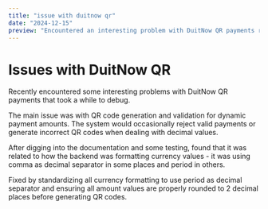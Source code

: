 ```yaml
---
title: "issue with duitnow qr"
date: "2024-12-15"
preview: "Encountered an interesting problem with DuitNow QR payments recently..."
---
```


# Issues with DuitNow QR

Recently encountered some interesting problems with DuitNow QR payments that took a while to debug.

The main issue was with QR code generation and validation for dynamic payment amounts. The system would occasionally reject valid payments or generate incorrect QR codes when dealing with decimal values.

After digging into the documentation and some testing, found that it was related to how the backend was formatting currency values - it was using comma as decimal separator in some places and period in others.

Fixed by standardizing all currency formatting to use period as decimal separator and ensuring all amount values are properly rounded to 2 decimal places before generating QR codes. 